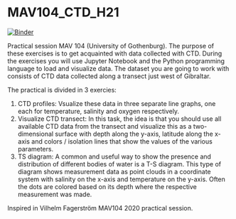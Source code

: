 # MAV104_CTD_H21

[![Binder](https://mybinder.org/badge_logo.svg)](https://mybinder.org/v2/gh/EstelFont/MAV104_CTD_H21/main?labpath=MAV104_CTD_HT21.ipynb)

Practical session MAV 104 (University of Gothenburg). The purpose of these exercises is to get acquainted with data collected with CTD. During the exercises you will use Jupyter Notebook and the Python programming language to load and visualize data. The dataset you are going to work with consists of CTD data collected along a transect just west of Gibraltar.

The practical is divided in 3 exercies:
1. CTD profiles: Vsualize these data in three separate line graphs, one each for temperature, salinity and oxygen respectively.
2. Visualize CTD transect: In this task, the idea is that you should use all available CTD data from the transect and
visualize this as a two-dimensional surface with depth along the y-axis, latitude along the x-axis and colors / isolation lines that show the values of the various parameters. 
3. TS diagram: A common and useful way to show the presence and distribution of different bodies of water is a T-S diagram. This type of diagram shows measurement data as point clouds in a coordinate system with salinity on the x-axis and temperature on the y-axis. Often the dots are colored based on its depth where the respective measurement was made.


Inspired in Vilhelm Fagerström MAV104 2020 practical session.
